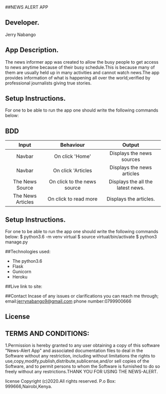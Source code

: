 ##NEWS ALERT APP

## Developer.
Jerry Nabango

## App Description.
The news informer app was created to allow the busy people to get access to news anytime because of their busy schedule.This is because many of them are usually held up in many activities and cannot watch news.The app provides information of what is happening all over the world,verified by professional journalists giving true stories.

## Setup Instructions.
For one to be able to run the app one should write the following commands below:


## BDD

|Input            |  Behaviour             |       Output       |
| :----------------------:|:---------------:|:------------:|
|Navbar       | On click 'Home' |Displays the news sources
| Navbar| On click 'Articles | Displays the news articles
|The News Source|On click to the news source| Displays the all the latest news.
|The News Articles| On click to read more| Displays the articles.

## Setup Instructions.
For one to be able to run the app one should write the following commands below:
 $ python3.6 -m venv virtual
 $ source virtual/bin/activate
 $ python3 manage.py

##Technologies used:
* The python3.6
* Flask
* Gunicorn
* Heroku


##Live link to site:

##Contact
Incase of any issues or clarifications you can reach me through;
      email:jerrynabango9@gmail.com
      phone number:0799900666

 ## License
  ## TERMS AND CONDITIONS:
  1.Permission is hereby granted to any user obtaining a copy
of this software "News-Alert App" and associated documentation files to deal
in the Software without any restriction, including without limitations the rights
to use,copy,modify,publish,distribute,sublicense,and/or sell
copies of the Software, and to permit persons to whom the Software is
furnished to do so freely without any restrictions.THANK YOU FOR USING THE NEWS-ALERT.

   license Copyright (c)2020.All rights reserved.
    P.o Box: 999666,Nairobi,Kenya.
